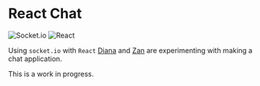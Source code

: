 # React Chat

![Socket.io](https://img.shields.io/badge/Socket.io-black?style=for-the-badge&logo=socket.io&badgeColor=010101) ![React](https://img.shields.io/badge/react-%2320232a.svg?style=for-the-badge&logo=react&logoColor=%2361DAFB)

Using `socket.io` with `React` [Diana](https://github.com/dianavoz) and [Zan](https://github.com/ZanClifton) are experimenting with making a chat application.

This is a work in progress.
